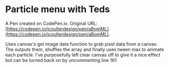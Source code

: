 # Particle menu with Teds

A Pen created on CodePen.io. Original URL: [https://codepen.io/jcoulterdesign/pen/aBomML](https://codepen.io/jcoulterdesign/pen/aBomML).

Uses canvas's get image data function to grab pixel data from a canvas. The outputs them, shuffles the array and finally uses tween max to animate each particle. I've purposefully left clear canvas off to give it a nice effect but can be turned back on by uncommenting line 161
